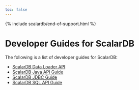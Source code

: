 ```yaml
---
toc: false
---
```


{% include scalardb/end-of-support.html %}

# Developer Guides for ScalarDB

The following is a list of developer guides for ScalarDB:

- [ScalarDB Data Loader API](scalardb-data-loader/easy-to-start.mdx)
- [ScalarDB Java API Guide](api-guide.mdx)
- [ScalarDB JDBC Guide](scalardb-sql/jdbc-guide.mdx)
- [ScalarDB SQL API Guide](scalardb-sql/sql-api-guide.mdx)
